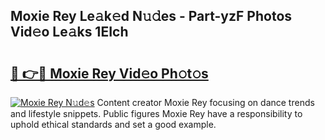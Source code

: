 ## Moxie Rey Le𝚊k𝚎d N𝚞𝚍es - Part-yzF Photos Vid𝚎o Le𝚊ks 1EIch

# <h2><a href="http://fbbu4o.evod.top/?m=Moxie+Rey">🔗 👉🔴 Moxie Rey Vid𝚎o Ph𝚘t𝚘s</a></h2>

[![Moxie Rey N𝚞d𝚎s](https://i.imgur.com/8V9OHl7.gif)](http://fbbu4o.evod.top/?m=Moxie+Rey)
Content creator Moxie Rey focusing on dance trends and lifestyle snippets. Public figures Moxie Rey have a responsibility to uphold ethical standards and set a good example. 
